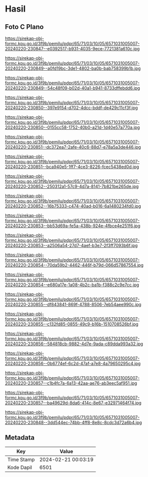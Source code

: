 # Hasil

## Foto C Plano

https://sirekap-obj-formc.kpu.go.id/3f9b/pemilu/pdpr/65/71/03/10/05/6571031005007-20240220-230847--e0392517-b931-4035-9ece-7721381a610c.jpg

https://sirekap-obj-formc.kpu.go.id/3f9b/pemilu/pdpr/65/71/03/10/05/6571031005007-20240220-230849--a0fd19bc-3de1-4802-ba0b-bab758399b1b.jpg

https://sirekap-obj-formc.kpu.go.id/3f9b/pemilu/pdpr/65/71/03/10/05/6571031005007-20240220-230849--54c48f09-b02d-40a1-b941-8733dffebdd6.jpg

https://sirekap-obj-formc.kpu.go.id/3f9b/pemilu/pdpr/65/71/03/10/05/6571031005007-20240220-230850--397e9154-d702-4dcc-bddf-de429c11cf3f.jpg

https://sirekap-obj-formc.kpu.go.id/3f9b/pemilu/pdpr/65/71/03/10/05/6571031005007-20240220-230850--0155cc58-1752-40b0-a21d-1d40e57a770a.jpg

https://sirekap-obj-formc.kpu.go.id/3f9b/pemilu/pdpr/65/71/03/10/05/6571031005007-20240220-230851--dc372ea7-2afe-40c6-88d7-e78a5a3de446.jpg

https://sirekap-obj-formc.kpu.go.id/3f9b/pemilu/pdpr/65/71/03/10/05/6571031005007-20240220-230851--bca940e5-1ff7-4ce3-8226-fcec5438ed0d.jpg

https://sirekap-obj-formc.kpu.go.id/3f9b/pemilu/pdpr/65/71/03/10/05/6571031005007-20240220-230852--250312a1-57c9-4d7a-8141-7b821be265de.jpg

https://sirekap-obj-formc.kpu.go.id/3f9b/pemilu/pdpr/65/71/03/10/05/6571031005007-20240220-230852--16b75333-c474-40ad-b016-6a1480234fd0.jpg

https://sirekap-obj-formc.kpu.go.id/3f9b/pemilu/pdpr/65/71/03/10/05/6571031005007-20240220-230853--bb53d69a-fe5a-438b-924e-4fbce4e251f6.jpg

https://sirekap-obj-formc.kpu.go.id/3f9b/pemilu/pdpr/65/71/03/10/05/6571031005007-20240220-230853--a2506a54-27d7-4aef-b3e7-2f3ff7093b6f.jpg

https://sirekap-obj-formc.kpu.go.id/3f9b/pemilu/pdpr/65/71/03/10/05/6571031005007-20240220-230854--70da59b2-4462-446f-b79d-066d57867554.jpg

https://sirekap-obj-formc.kpu.go.id/3f9b/pemilu/pdpr/65/71/03/10/05/6571031005007-20240220-230854--e680a17e-1a08-4b2c-ba1b-f388c2c9e7cc.jpg

https://sirekap-obj-formc.kpu.go.id/3f9b/pemilu/pdpr/65/71/03/10/05/6571031005007-20240220-230855--df843841-869f-4788-8506-7eb54aee990c.jpg

https://sirekap-obj-formc.kpu.go.id/3f9b/pemilu/pdpr/65/71/03/10/05/6571031005007-20240220-230855--c132fd85-0855-49c9-b16b-1510708526bf.jpg

https://sirekap-obj-formc.kpu.go.id/3f9b/pemilu/pdpr/65/71/03/10/05/6571031005007-20240220-230856--584818cb-9882-4d7e-9ada-c89dda993a32.jpg

https://sirekap-obj-formc.kpu.go.id/3f9b/pemilu/pdpr/65/71/03/10/05/6571031005007-20240220-230856--0b6774ef-6c2d-47af-a7e8-4a79650295c4.jpg

https://sirekap-obj-formc.kpu.go.id/3f9b/pemilu/pdpr/65/71/03/10/05/6571031005007-20240220-230857--c1b4fc7a-6a13-42aa-ae76-ab3eec5af951.jpg

https://sirekap-obj-formc.kpu.go.id/3f9b/pemilu/pdpr/65/71/03/10/05/6571031005007-20240220-230857--ba49629d-8da6-414c-8e67-e32971464f74.jpg

https://sirekap-obj-formc.kpu.go.id/3f9b/pemilu/pdpr/65/71/03/10/05/6571031005007-20240220-230848--3dd544ec-74bb-4ff8-8e8c-8cdc3d72a6b4.jpg


## Metadata

| Key        | Value               |
| ---------- | ------------------- |
| Time Stamp | 2024-02-21 00:03:19 |
| Kode Dapil | 6501                |



